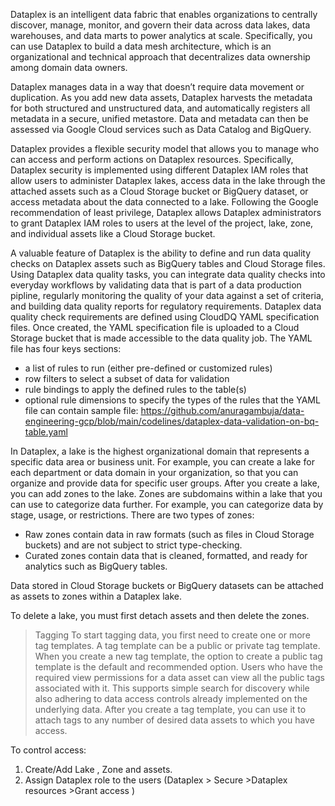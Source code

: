 Dataplex is an intelligent data fabric that enables organizations to centrally discover, manage, monitor, and govern their data across data lakes, data warehouses, and data marts to power analytics at scale. Specifically, you can use Dataplex to build a data mesh architecture, which is an organizational and technical approach that decentralizes data ownership among domain data owners.

Dataplex manages data in a way that doesn’t require data movement or duplication. As you add new data assets, Dataplex harvests the metadata for both structured and unstructured data, and automatically registers all metadata in a secure, unified metastore. Data and metadata can then be assessed via Google Cloud services such as Data Catalog and BigQuery.

Dataplex provides a flexible security model that allows you to manage who can access and perform actions on Dataplex resources. Specifically, Dataplex security is implemented using different Dataplex IAM roles that allow users to administer Dataplex lakes, access data in the lake through the attached assets such as a Cloud Storage bucket or BigQuery dataset, or access metadata about the data connected to a lake.
Following the Google recommendation of least privilege, Dataplex allows Dataplex administrators to grant Dataplex IAM roles to users at the level of the project, lake, zone, and individual assets like a Cloud Storage bucket.

A valuable feature of Dataplex is the ability to define and run data quality checks on Dataplex assets such as BigQuery tables and Cloud Storage files. Using Dataplex data quality tasks, you can integrate data quality checks into everyday workflows by validating data that is part of a data production pipline, regularly monitoring the quality of your data against a set of criteria, and building data quality reports for regulatory requirements.
Dataplex data quality check requirements are defined using CloudDQ YAML specification files. Once created, the YAML specification file is uploaded to a Cloud Storage bucket that is made accessible to the data quality job.
The YAML file has four keys sections:
- a list of rules to run (either pre-defined or customized rules)
- row filters to select a subset of data for validation
- rule bindings to apply the defined rules to the table(s)
- optional rule dimensions to specify the types of the rules that the YAML file can contain
sample file: https://github.com/anuragambuja/data-engineering-gcp/blob/main/codelines/dataplex-data-validation-on-bq-table.yaml


In Dataplex, a lake is the highest organizational domain that represents a specific data area or business unit. For example, you can create a lake for each department or data domain in your organization, so that you can organize and provide data for specific user groups.
After you create a lake, you can add zones to the lake. Zones are subdomains within a lake that you can use to categorize data further. For example, you can categorize data by stage, usage, or restrictions.
There are two types of zones:
- Raw zones contain data in raw formats (such as files in Cloud Storage buckets) and are not subject to strict type-checking.
- Curated zones contain data that is cleaned, formatted, and ready for analytics such as BigQuery tables.

Data stored in Cloud Storage buckets or BigQuery datasets can be attached as assets to zones within a Dataplex lake.

To delete a lake, you must first detach assets and then delete the zones.

> Tagging 
To start tagging data, you first need to create one or more tag templates. A tag template can be a public or private tag template. When you create a new tag template, the option to create a public tag template is the default and recommended option. Users who have the required view permissions for a data asset can view all the public tags associated with it. This supports simple search for discovery while also adhering to data access controls already implemented on the underlying data.
After you create a tag template, you can use it to attach tags to any number of desired data assets to which you have access.



To control access:
1. Create/Add Lake , Zone and assets.
2. Assign Dataplex role to the users (Dataplex > Secure >Dataplex resources >Grant access )









